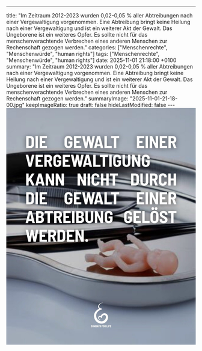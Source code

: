 ---
title: "Im Zeitraum 2012-2023 wurden 0,02-0,05 % aller Abtreibungen nach einer Vergewaltigung vorgenommen.  Eine Abtreibung bringt keine Heilung nach einer Vergewaltigung und ist ein weiterer Akt der Gewalt.  Das Ungeborene ist ein weiteres Opfer. Es sollte nicht für das menschenverachtende Verbrechen eines anderen Menschen zur Rechenschaft gezogen werden."
categories: ["Menschenrechte", "Menschenwürde", "human rights"]
tags: ["Menschenrechte", "Menschenwürde", "human rights"]
date: 2025-11-01 21:18:00 +0100
summary: "Im Zeitraum 2012-2023 wurden 0,02-0,05 % aller Abtreibungen nach einer Vergewaltigung vorgenommen.  Eine Abtreibung bringt keine Heilung nach einer Vergewaltigung und ist ein weiterer Akt der Gewalt.  Das Ungeborene ist ein weiteres Opfer. Es sollte nicht für das menschenverachtende Verbrechen eines anderen Menschen zur Rechenschaft gezogen werden."
summaryImage: "2025-11-01-21-18-00.jpg"
keepImageRatio: true
draft: false
hideLastModified: false
---[![Im Zeitraum 2012-2023 wurden 0,02-0,05 % aller Abtreibungen nach einer Vergewaltigung vorgenommen.  Eine Abtreibung bringt keine Heilung nach einer Vergewaltigung und ist ein weiterer Akt der Gewalt.  Das Ungeborene ist ein weiteres Opfer. Es sollte nicht für das menschenverachtende Verbrechen eines anderen Menschen zur Rechenschaft gezogen werden.](2025-11-01-21-18-00.jpg "Im Zeitraum 2012-2023 wurden 0,02-0,05 % aller Abtreibungen nach einer Vergewaltigung vorgenommen.  Eine Abtreibung bringt keine Heilung nach einer Vergewaltigung und ist ein weiterer Akt der Gewalt.  Das Ungeborene ist ein weiteres Opfer. Es sollte nicht für das menschenverachtende Verbrechen eines anderen Menschen zur Rechenschaft gezogen werden.")](https://www.sundaysforlife.org/de)